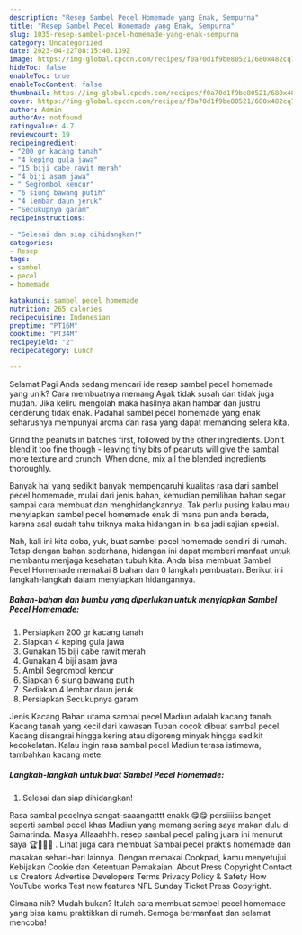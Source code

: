 ```yaml
---
description: "Resep Sambel Pecel Homemade yang Enak, Sempurna"
title: "Resep Sambel Pecel Homemade yang Enak, Sempurna"
slug: 1035-resep-sambel-pecel-homemade-yang-enak-sempurna
category: Uncategorized
date: 2023-04-22T08:15:40.139Z
image: https://img-global.cpcdn.com/recipes/f0a70d1f9be80521/680x482cq70/sambel-pecel-homemade-foto-resep-utama.jpg
hideToc: false
enableToc: true
enableTocContent: false
thumbnail: https://img-global.cpcdn.com/recipes/f0a70d1f9be80521/680x482cq70/sambel-pecel-homemade-foto-resep-utama.jpg
cover: https://img-global.cpcdn.com/recipes/f0a70d1f9be80521/680x482cq70/sambel-pecel-homemade-foto-resep-utama.jpg
author: Admin
authorAv: notfound
ratingvalue: 4.7
reviewcount: 19
recipeingredient:
- "200 gr kacang tanah"
- "4 keping gula jawa"
- "15 biji cabe rawit merah"
- "4 biji asam jawa"
- " Segrombol kencur"
- "6 siung bawang putih"
- "4 lembar daun jeruk"
- "Secukupnya garam"
recipeinstructions:

- "Selesai dan siap dihidangkan!"
categories:
- Resep
tags:
- sambel
- pecel
- homemade

katakunci: sambel pecel homemade 
nutrition: 265 calories
recipecuisine: Indonesian
preptime: "PT16M"
cooktime: "PT34M"
recipeyield: "2"
recipecategory: Lunch

---
```



Selamat Pagi Anda sedang mencari ide resep sambel pecel homemade yang unik? Cara membuatnya memang Agak tidak susah dan tidak juga mudah. Jika keliru mengolah maka hasilnya akan hambar dan justru cenderung tidak enak. Padahal sambel pecel homemade yang enak seharusnya mempunyai aroma dan rasa yang dapat memancing selera kita.


Grind the peanuts in batches first, followed by the other ingredients. Don&#39;t blend it too fine though - leaving tiny bits of peanuts will give the sambal more texture and crunch. When done, mix all the blended ingredients thoroughly.

Banyak hal yang sedikit banyak mempengaruhi kualitas rasa dari sambel pecel homemade, mulai dari jenis bahan, kemudian pemilihan bahan segar sampai cara membuat dan menghidangkannya. Tak perlu pusing kalau mau menyiapkan sambel pecel homemade enak di mana pun anda berada, karena asal sudah tahu triknya maka hidangan ini bisa jadi sajian spesial.


Nah, kali ini kita coba, yuk, buat sambel pecel homemade sendiri di rumah. Tetap dengan bahan sederhana, hidangan ini dapat memberi manfaat untuk membantu menjaga kesehatan tubuh kita. Anda bisa membuat Sambel Pecel Homemade memakai 8 bahan dan 0 langkah pembuatan. Berikut ini langkah-langkah dalam menyiapkan hidangannya.

<!--inarticleads1-->

##### Bahan-bahan dan bumbu yang diperlukan untuk menyiapkan Sambel Pecel Homemade:

1. Persiapkan 200 gr kacang tanah
1. Siapkan 4 keping gula jawa
1. Gunakan 15 biji cabe rawit merah
1. Gunakan 4 biji asam jawa
1. Ambil  Segrombol kencur
1. Siapkan 6 siung bawang putih
1. Sediakan 4 lembar daun jeruk
1. Persiapkan Secukupnya garam


Jenis Kacang Bahan utama sambal pecel Madiun adalah kacang tanah. Kacang tanah yang kecil dari kawasan Tuban cocok dibuat sambal pecel. Kacang disangrai hingga kering atau digoreng minyak hingga sedikit kecokelatan. Kalau ingin rasa sambal pecel Madiun terasa istimewa, tambahkan kacang mete. 

<!--inarticleads2-->

##### Langkah-langkah untuk buat Sambel Pecel Homemade:


1. Selesai dan siap dihidangkan!

Rasa sambal pecelnya sangat-saaangatttt enakk 😋😋 persiiiiss banget seperti sambal pecel khas Madiun yang memang sering saya makan dulu di Samarinda. Masya Allaaahhh. resep sambal pecel paling juara ini menurut saya 🏆🥇🤩😍 ️. Lihat juga cara membuat Sambal pecel praktis homemade dan masakan sehari-hari lainnya. Dengan memakai Cookpad, kamu menyetujui Kebijakan Cookie dan Ketentuan Pemakaian. About Press Copyright Contact us Creators Advertise Developers Terms Privacy Policy &amp; Safety How YouTube works Test new features NFL Sunday Ticket Press Copyright. 

Gimana nih? Mudah bukan? Itulah cara membuat sambel pecel homemade yang bisa kamu praktikkan di rumah. Semoga bermanfaat dan selamat mencoba!
